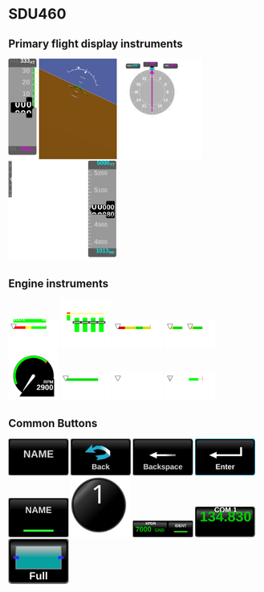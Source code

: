 # SDU460
## Primary flight display instruments
<img src="./PFD/ASI.svg" height="200px"/>
<img src="./PFD/ADI.svg" height="200px"/>
<img src="./PFD/CDICompass.svg" height="200px"/>
<img src="./PFD/VSI.svg" height="200px"/>
<img src="./PFD/Altimeter.svg" height="200px"/>

## Engine instruments
<img src="./EIS/Volts.svg" width="100px"/>
<img src="./EIS/EGTCHT.svg" width="100px"/>
<img src="./EIS/OilPSI.svg" width="100px"/>
<img src="./EIS/FuelTank.svg" width="100px"/>
<img src="./EIS/RPM.svg" width="100px"/>
<img src="./EIS/FuelFlow.svg" width="100px"/>
<img src="./EIS/Amps.svg" width="100px"/>
<img src="./EIS/OilTemp.svg" width="100px"/>

## Common Buttons
<img src="./Common/NamedButton.svg" width="120px"/>
<img src="./Common/BackButton.svg" width="120px"/>
<img src="./Common/BackspaceButton.svg" width="120px"/>
<img src="./Common/EnterButton.svg" width="120px"/>
<img src="./Common/RadioButton.svg" width="120px"/>
<img src="./Common/NumberButton.svg" width="120px"/>
<img src="./Header/TransponderButton.svg" width="120px"/>
<img src="./Header/ComButton.svg" width="120px"/>
<img src="./Header/SplitButton.svg" width="120px"/>
